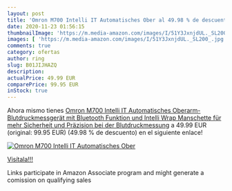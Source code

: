 ```yaml
---
layout: post
title: 'Omron M700 Intelli IT Automatisches Ober al 49.98 % de descuento'
date: 2020-11-23 01:56:15
thumbnailImage: 'https://m.media-amazon.com/images/I/51Y3JxnjdUL._SL200_.jpg'
images: [ 'https://m.media-amazon.com/images/I/51Y3JxnjdUL._SL200_.jpg' ]
comments: true
category: ofertas
author: ring
slug: B01JIJHAZQ
description:
actualPrice: 49.99 EUR
comparePrice: 99.95 EUR
inStock: true
---
```


Ahora mismo tienes [Omron M700 Intelli IT Automatisches Oberarm-Blutdruckmessgerät  mit Bluetooth Funktion und Intelli Wrap Manschette für mehr Sicherheit und Präzision bei der Blutdruckmessung](https://www.amazon.de/dp/B01JIJHAZQ/?tag=tolees0ca-21) a 49.99 EUR (original: 99.95 EUR) (49.98 %  de descuento) en el siguiente enlace!

[![Omron M700 Intelli IT Automatisches Ober](https://m.media-amazon.com/images/I/51Y3JxnjdUL._SL200_.jpg)](https://www.amazon.de/dp/B01JIJHAZQ/?tag=tolees0ca-21)

[Visítala!!!](https://www.amazon.de/dp/B01JIJHAZQ/?tag=tolees0ca-21)

Links participate in Amazon Associate program and might generate a comission on qualifying sales
